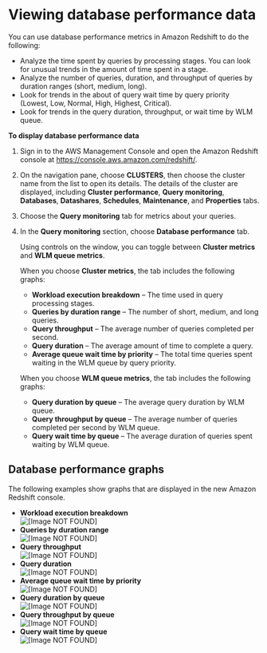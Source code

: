 # Viewing database performance data<a name="performance-metrics-database-performance"></a>

You can use database performance metrics in Amazon Redshift to do the following:
+ Analyze the time spent by queries by processing stages\. You can look for unusual trends in the amount of time spent in a stage\. 
+ Analyze the number of queries, duration, and throughput of queries by duration ranges \(short, medium, long\)\. 
+ Look for trends in the about of query wait time by query priority \(Lowest, Low, Normal, High, Highest, Critical\)\. 
+ Look for trends in the query duration, throughput, or wait time by WLM queue\. 

**To display database performance data**

1. Sign in to the AWS Management Console and open the Amazon Redshift console at [https://console\.aws\.amazon\.com/redshift/](https://console.aws.amazon.com/redshift/)\.

1. On the navigation pane, choose **CLUSTERS**, then choose the cluster name from the list to open its details\. The details of the cluster are displayed, including **Cluster performance**, **Query monitoring**, **Databases**, **Datashares**, **Schedules**, **Maintenance**, and **Properties** tabs\. 

1. Choose the **Query monitoring** tab for metrics about your queries\.

1. In the **Query monitoring** section, choose **Database performance** tab\. 

   Using controls on the window, you can toggle between **Cluster metrics** and **WLM queue metrics**\. 

   When you choose **Cluster metrics**, the tab includes the following graphs: 
   + **Workload execution breakdown** – The time used in query processing stages\. 
   + **Queries by duration range** – The number of short, medium, and long queries\. 
   + **Query throughput** – The average number of queries completed per second\. 
   + **Query duration** – The average amount of time to complete a query\. 
   + **Average queue wait time by priority** – The total time queries spent waiting in the WLM queue by query priority\. 

   When you choose **WLM queue metrics**, the tab includes the following graphs: 
   + **Query duration by queue** – The average query duration by WLM queue\. 
   + **Query throughput by queue** – The average number of queries completed per second by WLM queue\. 
   + **Query wait time by queue** – The average duration of queries spent waiting by WLM queue\. 

## Database performance graphs<a name="performance-metrics-database-performance-examples"></a>

The following examples show graphs that are displayed in the new Amazon Redshift console\. 
+ **Workload execution breakdown**   
![\[Image NOT FOUND\]](http://docs.aws.amazon.com/redshift/latest/mgmt/images/database-performance-workload-execution-breakdown.png)
+ **Queries by duration range**   
![\[Image NOT FOUND\]](http://docs.aws.amazon.com/redshift/latest/mgmt/images/database-performance-queries-by-duration.png)
+ **Query throughput**   
![\[Image NOT FOUND\]](http://docs.aws.amazon.com/redshift/latest/mgmt/images/database-performance-query-throughput.png)
+ **Query duration**   
![\[Image NOT FOUND\]](http://docs.aws.amazon.com/redshift/latest/mgmt/images/database-performance-query-duration.png)
+ **Average queue wait time by priority**   
![\[Image NOT FOUND\]](http://docs.aws.amazon.com/redshift/latest/mgmt/images/database-performance-queue-wait-by-priority.png)
+ **Query duration by queue**   
![\[Image NOT FOUND\]](http://docs.aws.amazon.com/redshift/latest/mgmt/images/database-performance-query-duration-by-queue.png)
+ **Query throughput by queue**   
![\[Image NOT FOUND\]](http://docs.aws.amazon.com/redshift/latest/mgmt/images/database-performance-query-throughput-by-queue.png)
+ **Query wait time by queue**   
![\[Image NOT FOUND\]](http://docs.aws.amazon.com/redshift/latest/mgmt/images/database-performance-queue-wait-by-queue.png)